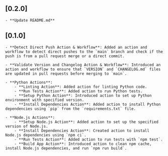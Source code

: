 ## [0.2.0]
    - **Update README.md**
    
## [0.1.0]
    - **Detect Direct Push Action & Workflow**: Added an action and workflow to detect direct pushes to the `main` branch and check if the push is from a pull request merge or a direct commit.
  
    - **Validate Version and Changelog Action & Workflow**: Introduced an action and workflow to ensure that `VERSION` and `CHANGELOG.md` files are updated in pull requests before merging to `main`.

    - **Python Actions**:
        - **Linting Action**: Added action for linting Python code.
        - **Run Tests Action**: Added action to run Python tests.
        - **Setup Python Action**: Introduced action to set up Python environment with specified version.
        - **Install Dependencies Action**: Added action to install Python dependencies using `pip` from the `requirements.txt` file.

    - **Node.js Actions**:
        - **Setup Node.js Action**: Added action to set up the specified version of Node.js.
        - **Install Dependencies Action**: Created action to install Node.js dependencies using `npm ci`.
        - **Run Tests Action**: Added action to run tests with `npm test`.
        - **Build App Action**: Introduced action to clean npm cache, install Node.js dependencies, and run `npm run build`.